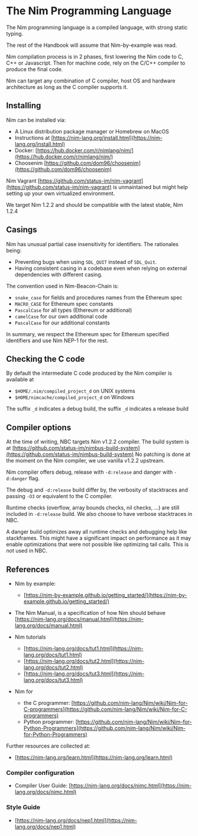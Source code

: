 # The Nim Programming Language

The Nim programming language is a compiled language, with strong static typing.

The rest of the Handbook will assume that Nim-by-example was read.

Nim compilation process is in 2 phases, first lowering the Nim code to C, C++ or Javascript. Then for machine code, rely on the C/C++ compiler to produce the final code.

Nim can target any combination of C compiler, host OS and hardware architecture as long as the C compiler supports it.

## Installing

Nim can be installed via:
- A Linux distribution package manager or Homebrew on MacOS
- Instructions at [https://nim-lang.org/install.html](https://nim-lang.org/install.html)
- Docker: [https://hub.docker.com/r/nimlang/nim/](https://hub.docker.com/r/nimlang/nim/)
- Choosenim [https://github.com/dom96/choosenim](https://github.com/dom96/choosenim)

Nim Vagrant [https://github.com/status-im/nim-vagrant](https://github.com/status-im/nim-vagrant) is unmaintained but might
help setting up your own virtualized environment.

We target Nim 1.2.2 and should be compatible with the latest stable, Nim 1.2.4

## Casings

Nim has unusual partial case insensitivity for identifiers. The rationales being:
- Preventing bugs when using `SDL_QUIT` instead of `SDL_Quit`.
- Having consistent casing in a codebase even when relying on external dependencies with different casing.

The convention used in Nim-Beacon-Chain is:
- `snake_case` for fields and procedures names from the Ethereum spec
- `MACRO_CASE` for Ethereum spec constants
- `PascalCase` for all types (Ethereum or additional)
- `camelCase` for our own additional code
- `PascalCase` for our additional constants

In summary, we respect the Ethereum spec for Ethereum specified identifiers
and use Nim NEP-1 for the rest.

## Checking the C code

By default the intermediate C code produced by the Nim compiler is available at

- `$HOME/.nim/compiled_project_d` on UNIX systems
- `$HOME/nimcache/compiled_project_d` on Windows

The suffix `_d` indicates a debug build, the suffix `_d` indicates a release build

## Compiler options

At the time of writing, NBC targets Nim v1.2.2 compiler.
The build system is at [https://github.com/status-im/nimbus-build-system](https://github.com/status-im/nimbus-build-system)
No patching is done at the moment on the Nim compiler, we use vanilla v1.2.2 upstream.

Nim compiler offers debug, release with `-d:release` and danger with `-d:danger` flag.

The debug and `-d:release` build differ by, the verbosity of stacktraces and passing `-O3` or equivalent to the C compiler.

Runtime checks (overflow, array bounds checks, nil checks, ...) are still included in `-d:release` build. We also choose to have verbose stacktraces in NBC.

A danger build optimizes away all runtime checks and debugging help like stackframes. This might have a significant impact on performance
as it may enable optimizations that were not possible like optimizing tail calls. This is not used in NBC.

## References

- Nim by example:
  - [https://nim-by-example.github.io/getting_started/](https://nim-by-example.github.io/getting_started/)

- The Nim Manual, is a specification of how Nim should behave\
  [https://nim-lang.org/docs/manual.html](https://nim-lang.org/docs/manual.html)

- Nim tutorials
  - [https://nim-lang.org/docs/tut1.html](https://nim-lang.org/docs/tut1.html)
  - [https://nim-lang.org/docs/tut2.html](https://nim-lang.org/docs/tut2.html)
  - [https://nim-lang.org/docs/tut3.html](https://nim-lang.org/docs/tut3.html)

- Nim for
  - the C programmer: [https://github.com/nim-lang/Nim/wiki/Nim-for-C-programmers](https://github.com/nim-lang/Nim/wiki/Nim-for-C-programmers)
  - Python programmer: [https://github.com/nim-lang/Nim/wiki/Nim-for-Python-Programmers](https://github.com/nim-lang/Nim/wiki/Nim-for-Python-Programmers)

Further resources are collected at:
- [https://nim-lang.org/learn.html](https://nim-lang.org/learn.html)

### Compiler configuration

- Compiler User Guide: [https://nim-lang.org/docs/nimc.html](https://nim-lang.org/docs/nimc.html)

### Style Guide

- [https://nim-lang.org/docs/nep1.html](https://nim-lang.org/docs/nep1.html)
